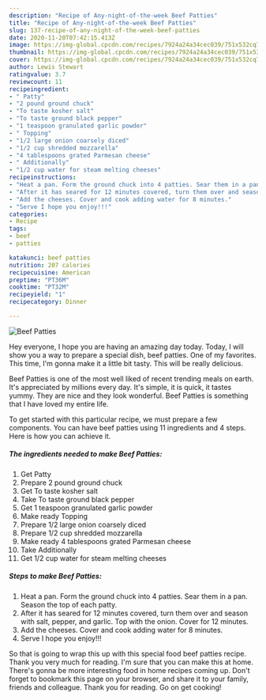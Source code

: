 ```yaml
---
description: "Recipe of Any-night-of-the-week Beef Patties"
title: "Recipe of Any-night-of-the-week Beef Patties"
slug: 137-recipe-of-any-night-of-the-week-beef-patties
date: 2020-11-20T07:42:15.413Z
image: https://img-global.cpcdn.com/recipes/7924a24a34cec039/751x532cq70/beef-patties-recipe-main-photo.jpg
thumbnail: https://img-global.cpcdn.com/recipes/7924a24a34cec039/751x532cq70/beef-patties-recipe-main-photo.jpg
cover: https://img-global.cpcdn.com/recipes/7924a24a34cec039/751x532cq70/beef-patties-recipe-main-photo.jpg
author: Lewis Stewart
ratingvalue: 3.7
reviewcount: 11
recipeingredient:
- " Patty"
- "2 pound ground chuck"
- "To taste kosher salt"
- "To taste ground black pepper"
- "1 teaspoon granulated garlic powder"
- " Topping"
- "1/2 large onion coarsely diced"
- "1/2 cup shredded mozzarella"
- "4 tablespoons grated Parmesan cheese"
- " Additionally"
- "1/2 cup water for steam melting cheeses"
recipeinstructions:
- "Heat a pan. Form the ground chuck into 4 patties. Sear them in a pan. Season the top of each patty."
- "After it has seared for 12 minutes covered, turn them over and season with salt, pepper, and garlic. Top with the onion. Cover for 12 minutes."
- "Add the cheeses. Cover and cook adding water for 8 minutes."
- "Serve I hope you enjoy!!!"
categories:
- Recipe
tags:
- beef
- patties

katakunci: beef patties 
nutrition: 207 calories
recipecuisine: American
preptime: "PT36M"
cooktime: "PT32M"
recipeyield: "1"
recipecategory: Dinner

---
```



![Beef Patties](https://img-global.cpcdn.com/recipes/7924a24a34cec039/751x532cq70/beef-patties-recipe-main-photo.jpg)

Hey everyone, I hope you are having an amazing day today. Today, I will show you a way to prepare a special dish, beef patties. One of my favorites. This time, I'm gonna make it a little bit tasty. This will be really delicious.



Beef Patties is one of the most well liked of recent trending meals on earth. It's appreciated by millions every day. It's simple, it is quick, it tastes yummy. They are nice and they look wonderful. Beef Patties is something that I have loved my entire life.


To get started with this particular recipe, we must prepare a few components. You can have beef patties using 11 ingredients and 4 steps. Here is how you can achieve it.

<!--inarticleads1-->

##### The ingredients needed to make Beef Patties:

1. Get  Patty
1. Prepare 2 pound ground chuck
1. Get To taste kosher salt
1. Take To taste ground black pepper
1. Get 1 teaspoon granulated garlic powder
1. Make ready  Topping
1. Prepare 1/2 large onion coarsely diced
1. Prepare 1/2 cup shredded mozzarella
1. Make ready 4 tablespoons grated Parmesan cheese
1. Take  Additionally
1. Get 1/2 cup water for steam melting cheeses




<!--inarticleads2-->

##### Steps to make Beef Patties:

1. Heat a pan. Form the ground chuck into 4 patties. Sear them in a pan. Season the top of each patty.
1. After it has seared for 12 minutes covered, turn them over and season with salt, pepper, and garlic. Top with the onion. Cover for 12 minutes.
1. Add the cheeses. Cover and cook adding water for 8 minutes.
1. Serve I hope you enjoy!!!




So that is going to wrap this up with this special food beef patties recipe. Thank you very much for reading. I'm sure that you can make this at home. There's gonna be more interesting food in home recipes coming up. Don't forget to bookmark this page on your browser, and share it to your family, friends and colleague. Thank you for reading. Go on get cooking!
